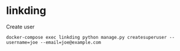 # linkding

Create user
```
docker-compose exec linkding python manage.py createsuperuser --username=joe --email=joe@example.com
```